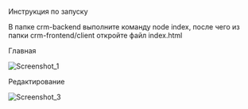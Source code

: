 Инструкция по запуску

В папке crm-backend выполните команду node index, после чего из папки crm-frontend/client откройте файл index.html

Главная

![Screenshot_1](https://user-images.githubusercontent.com/111509370/226926205-4b5fe1a6-8619-4c3e-acca-d430da56d6db.png)

Редактирование

![Screenshot_3](https://user-images.githubusercontent.com/111509370/226926254-3b89c6b7-4748-4a1c-9e7c-d2088b5ac5b2.png)
